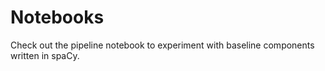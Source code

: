 # Notebooks

Check out the pipeline notebook to experiment with baseline components written in spaCy.
